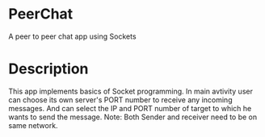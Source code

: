 # PeerChat
A peer to peer chat app using Sockets


# Description
This app implements basics of Socket programming. In main avtivity user can choose its own server's PORT number to receive any incoming messages. And can select the IP and PORT number of target to which he wants to send the message.
Note: Both Sender and receiver need to be on same network. 
